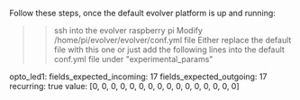 Follow these steps, once the default evolver platform is up and running: 

>> ssh into the evolver raspberry pi
>> Modify /home/pi/evolver/evolver/conf.yml file 
Either replace the default file with this one or just add the following lines into the default conf.yml file under "experimental_params"

opto_led1:
    fields_expected_incoming: 17
    fields_expected_outgoing: 17
    recurring: true
    value: [0, 0, 0, 0, 0, 0, 0, 0, 0, 0, 0, 0, 0, 0, 0, 0]
